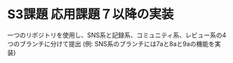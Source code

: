 # S3課題  応用課題７以降の実装

一つのリポジトリを使用し、SNS系と記録系、コミュニティ系、レビュー系の4つのブランチに分けて提出
(例: SNS系のブランチには7aと8aと9aの機能を実装)
